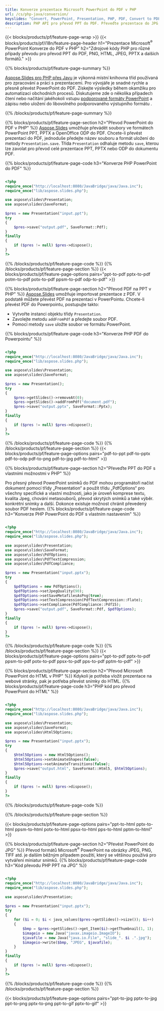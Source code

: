 ```yaml
---
title: Konverze prezentace Microsoft PowerPoint do PDF v PHP
url: /cs/php-java/conversion/
keyslides: "Convert, PowerPoint, Presentation, PHP, PDF, Convert to PDF, PPT to PDF"
description: PHP API pro převod PPT do PDF. Převeďte prezentace do JPG, PNG a dalších formátů v PHP.
---
```


{{< blocks/products/pf/feature-page-wrap >}}
{{< blocks/products/pf/i18n/feature-page-header h1="Prezentace Microsoft<sup>®</sup> PowerPoint Konverze do PDF v PHP" h2="Zdrojové kódy PHP pro různé případy převodu pro převod PPT do PDF, PNG, HTML, JPEG, PPTX a dalších formátů." >}}

{{% blocks/products/pf/feature-page-summary %}}

[Aspose.Slides pro PHP přes Javu](https://products.aspose.com/slides/cs/php-java/) je výkonná místní knihovna tříd používaná pro zpracování a práci s prezentacemi. Pro vývojáře je snadné rychle a přesně převést PowerPoint do PDF. Získejte výsledky během okamžiku pro automatizaci obchodních procesů. Diskutujeme zde o několika případech čtení nebo načítání jakéhokoli vstupu [podporované formáty PowerPoint](https://docs.aspose.com/slides/php-java/supported-file-formats/) a zápisu nebo uložení do libovolného podporovaného výstupního formátu . 

{{% /blocks/products/pf/feature-page-summary  %}}

{{% blocks/products/pf/feature-page-section  h2="Převod PowerPoint do PDF v PHP" %}}
[Aspose.Slides](https://products.aspose.com/slides/cs/php-java/) umožňuje převádět soubory ve formátech PowerPoint PPT, PPTX a OpenOffice ODP do PDF. Chcete-li převést prezentaci do PDF, jednoduše předejte název souboru a formát uložení do metody `Presentation.save`. Třída `Presentation` odhaluje metodu `save`, kterou lze zavolat pro převod celé prezentace PPT, PPTX nebo ODP do dokumentu PDF.

{{% blocks/products/pf/feature-page-code h3="Konverze PHP PowerPoint do PDF" %}}

```php

<?php
require_once("http://localhost:8080/JavaBridge/java/Java.inc");
require_once("lib/aspose.slides.php");
 
use aspose\slides\Presentation;
use aspose\slides\SaveFormat;
 
$pres = new Presentation("input.ppt");
try
{
    $pres->save("output.pdf", SaveFormat::Pdf); 
}
finally
{
    if ($pres != null) $pres->dispose();
}
?>
```
{{% /blocks/products/pf/feature-page-code  %}}
{{% /blocks/products/pf/feature-page-section %}}
{{< blocks/products/pf/feature-page-options pairs="ppt-to-pdf pptx-to-pdf potm-to-pdf potx-to-pdf ppsm-to-pdf odp-to-pdf" >}}

{{% blocks/products/pf/feature-page-section  h2="Převod PDF na PPT v PHP" %}}
[Aspose.Slides](https://products.aspose.com/slides/cs/php-java/) umožňuje importovat prezentace z PDF. V podstatě můžete převést PDF na prezentaci v PowerPointu. Chcete-li převést PDF do Powerpointu, postupujte takto:
- Vytvořte instanci objektu třídy `Presentation`.
- Zavolejte metodu `addFromPdf` a předejte soubor PDF.
- Pomocí metody `save` uložte soubor ve formátu PowerPoint.

{{% blocks/products/pf/feature-page-code h3="Konverze PHP PDF do Powerpointu" %}}

```php

<?php
require_once("http://localhost:8080/JavaBridge/java/Java.inc");
require_once("lib/aspose.slides.php");
 
use aspose\slides\Presentation;
use aspose\slides\SaveFormat;
 
$pres = new Presentation();
try
{
    $pres->getSlides()->removeAt(0);
    $pres->getSlides()->addFromPdf("document.pdf");
    $pres->save("output.pptx", SaveFormat::Pptx); 
}
finally
{
    if ($pres != null) $pres->dispose();
}
?>
```
{{% /blocks/products/pf/feature-page-code  %}}
{{% /blocks/products/pf/feature-page-section %}}
{{< blocks/products/pf/feature-page-options pairs="pdf-to-ppt pdf-to-pptx pdf-to-odp pdf-to-png pdf-to-jpg pdf-to-html" >}}


{{% blocks/products/pf/feature-page-section  h2="Převeďte PPT do PDF s vlastními možnostmi v PHP" %}}

Pro přesný převod PowerPoint snímků do PDF mohou programátoři načíst dokument pomocí třídy „Presentation“ a použít třídu „PdfOptions“ pro všechny specifické a vlastní možnosti, jako je úroveň komprese textu, kvalita Jpeg, chování metasouborů, převod skrytých snímků a také výběr. konkrétní snímky a další. Dokonce existuje možnost chránit převedený soubor PDF heslem.
{{% blocks/products/pf/feature-page-code h3="Konverze PHP PowerPoint do PDF s vlastním nastavením" %}}

```php

<?php
require_once("http://localhost:8080/JavaBridge/java/Java.inc");
require_once("lib/aspose.slides.php");
 
use aspose\slides\Presentation;
use aspose\slides\SaveFormat;
use aspose\slides\PdfOptions;
use aspose\slides\PdfTextCompression;
use aspose\slides\PdfCompliance;
 
$pres = new Presentation("input.pptx");
try
{
    $pdfOptions = new PdfOptions();
    $pdfOptions->setJpegQuality(90);
    $pdfOptions->setSaveMetafilesAsPng(true);
    $pdfOptions->setTextCompression(PdfTextCompression::Flate);
    $pdfOptions->setCompliance(PdfCompliance::Pdf15);
    $pres->save("output.pdf", SaveFormat::Pdf, $pdfOptions);
}
finally
{
    if ($pres != null) $pres->dispose();
}
?>
```
{{% /blocks/products/pf/feature-page-code  %}}
{{% /blocks/products/pf/feature-page-section %}}
{{< blocks/products/pf/feature-page-options pairs="ppt-to-pdf pptx-to-pdf ppsm-to-pdf potx-to-pdf ppsx-to-pdf pps-to-pdf pptm-to-pdf" >}}


{{% blocks/products/pf/feature-page-section  h2="Převod Microsoft PowerPoint do HTML v PHP" %}}
Kdykoli je potřeba vložit prezentace na webové stránky, pak je potřeba převést snímky do HTML. 
{{% blocks/products/pf/feature-page-code h3="PHP kód pro převod PowerPoint do HTML" %}}

```php

<?php
require_once("http://localhost:8080/JavaBridge/java/Java.inc");
require_once("lib/aspose.slides.php");
 
use aspose\slides\Presentation;
use aspose\slides\SaveFormat;
use aspose\slides\Html5Options;
 
$pres = new Presentation("input.pptx");
try
{
    $html5Options = new Html5Options();
    $html5Options->setAnimateShapes(false);
    $html5Options->setAnimateTransitions(false);
    $pres->save("output.html", SaveFormat::Html5, $html5Options);
}
finally
{
    if ($pres != null) $pres->dispose();
}
?>
```
{{% /blocks/products/pf/feature-page-code %}}

{{% /blocks/products/pf/feature-page-section %}}

{{< blocks/products/pf/feature-page-options pairs="ppt-to-html pptx-to-html ppsm-to-html potx-to-html ppsx-to-html pps-to-html pptm-to-html" >}}

{{% blocks/products/pf/feature-page-section  h2="Převést PowerPoint do JPG" %}}
Převod formátů Microsoft<sup>®</sup> PowerPoint na obrázky JPEG, PNG, TIFF atd. je dalším běžným případem použití, který se většinou používá pro vytváření miniatur snímků. 
{{% blocks/products/pf/feature-page-code h3="Kód převodu PHP PPT na JPG" %}}
```php

<?php
require_once("http://localhost:8080/JavaBridge/java/Java.inc");
require_once("lib/aspose.slides.php");
 
use aspose\slides\Presentation;
 
$pres = new Presentation("input.pptx");
try
{
    for ($i = 0; $i < java_values($pres->getSlides()->size()); $i++)
    {
        $bmp = $pres->getSlides()->get_Item($i)->getThumbnail(1, 1);
        $imageio = new Java("javax.imageio.ImageIO");
        $javafile = new Java("java.io.File", "slide_". $i .".jpg");
        $imageio->write($bmp, "JPEG", $javafile);
    }
}
finally
{
    if ($pres != null) $pres->dispose();
}
?>  
```
{{% /blocks/products/pf/feature-page-code %}}
{{% /blocks/products/pf/feature-page-section %}}

{{< blocks/products/pf/feature-page-options pairs="ppt-to-jpg pptx-to-jpg ppt-to-png pptx-to-png ppt-to-gif pptx-to-gif" >}}